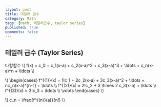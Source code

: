 ```yaml
---
layout: post
title: 테일러 급수
category: Math
tags: [Math, 테일러급수, taylor series]
published: true
comments: false
---
```


테일러 급수 (Taylor Series)
---

다항함수
\\( f(x) = c\_0 + c\_1(x-a) + c\_2(x-a)^2 + c\_3(x-a)^3 + \ldots + c\_n(x-a)^n + \ldots \\)

\\( \begin{cases} 
     f^{(1)}(x) = 1!c\_1 + 2c\_2(x-a) + 3c\_3(x-a)^2 + \ldots + nc\_n(x-a)^{n-1} + \ldots
\\\\ f^{(2)}(x) = 2!c\_2 + 3 \times 2 c\_3(x-a) + \ldots
\\\\ f^{(3)}(x) = 3!c\_3 + \ldots
\\\\ \vdots
\end{cases} \\)

\\( c\_n = \frac{f^{(n)}(a)}{n!} \\)
